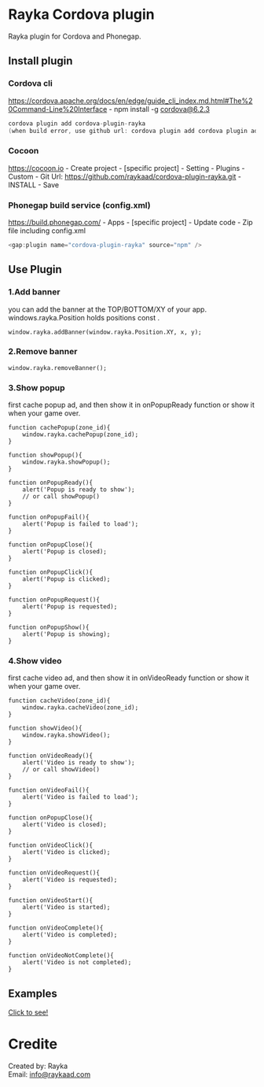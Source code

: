 ﻿Rayka Cordova plugin
====================
Rayka plugin for Cordova and Phonegap.<br/>

## Install plugin ##

### Cordova cli ###
https://cordova.apache.org/docs/en/edge/guide_cli_index.md.html#The%20Command-Line%20Interface - npm install -g cordova@6.2.3
```c
cordova plugin add cordova-plugin-rayka
(when build error, use github url: cordova plugin add cordova plugin add https://github.com/raykaad/cordova-plugin-rayka)
```

### Cocoon ###
https://cocoon.io - Create project - [specific project] - Setting - Plugins - Custom - Git Url: https://github.com/raykaad/cordova-plugin-rayka.git - INSTALL - Save<br>

### Phonegap build service (config.xml) ###
https://build.phonegap.com/ - Apps - [specific project] - Update code - Zip file including config.xml
```c
<gap:plugin name="cordova-plugin-rayka" source="npm" />
```


## Use Plugin ##
    
### 1.Add banner 

you can add the banner at the TOP/BOTTOM/XY of your app.
windows.rayka.Position holds  positions const .

    window.rayka.addBanner(window.rayka.Position.XY, x, y);

### 2.Remove banner 

    window.rayka.removeBanner();

###  3.Show popup 
first cache popup ad, and then show it in onPopupReady function or show it when your game over.

```
function cachePopup(zone_id){
	window.rayka.cachePopup(zone_id);
}
	
function showPopup(){
	window.rayka.showPopup();
}

function onPopupReady(){
	alert('Popup is ready to show');
	// or call showPopup()
}

function onPopupFail(){
	alert('Popup is failed to load');
}

function onPopupClose(){
	alert('Popup is closed);
}

function onPopupClick(){
	alert('Popup is clicked);
}

function onPopupRequest(){
	alert('Popup is requested);
}

function onPopupShow(){
	alert('Popup is showing);
}
```

###  4.Show video 
first cache video ad, and then show it in onVideoReady function or show it when your game over.

```
function cacheVideo(zone_id){
	window.rayka.cacheVideo(zone_id);
}
	
function showVideo(){
	window.rayka.showVideo();
}

function onVideoReady(){
	alert('Video is ready to show');
	// or call showVideo()
}

function onVideoFail(){
	alert('Video is failed to load');
}

function onPopupClose(){
	alert('Video is closed);
}

function onVideoClick(){
	alert('Video is clicked);
}

function onVideoRequest(){
	alert('Video is requested);
}

function onVideoStart(){
	alert('Video is started);
}

function onVideoComplete(){
	alert('Video is completed);
}

function onVideoNotComplete(){
	alert('Video is not completed);
}
```

## Examples ##
<a href="https://github.com/raykaad/cordova-plugin-rayka/blob/master/example/index.html">Click to see!</a><br>

# Credite #
Created by: Rayka<br>
Email: info@raykaad.com
